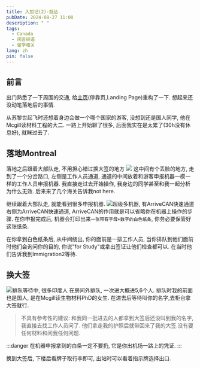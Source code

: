 ```yaml
---
title: 入加记(2)-抵达
pubDate: 2024-08-27 11:08
description: " "
tags:
  - Canada
  - 闲言碎语
  - 留学相关
lang: zh
pin: false
---
```

## 前言
出门熟悉了一下周围的交通, 给[主页](https://asyncx.top)(停靠页,Landing Page)重构了一下. 想起来还没动笔落地后的事情.

从苏黎世起飞时还想着身边会做一个哪个国家的游客, 没想到还是国人同学, 他在Mcgill读材料工程的大二. 一路上开始聊了很多, 后面我实在是太累了(30h没有休息好), 就眯过去了.
## 落地Montreal
落地之后跟着大部队走, 不用担心错过换大签的地方
![](https://r2.asyncx.top/2024/08/28/202408280054112.webp)
这中间有个丢脸的地方, 走到了一个分岔路口, 左侧是工作人员通道, 通道的中间放着和游客申报机器一模一样的工作人员申报机器. 我直接走过去开始操作, 我身边的同学甚至和我一起分析为什么无效. 后来来了几个海关告诉我not here.

继续跟着大部队走, 就能看到很多申报机器.
![超级多机器, 有ArriveCAN快速通道](https://r2.asyncx.top/2024/08/28/202408280057208.webp)
右侧为ArriveCAN快速通道, ArriveCAN的作用就是可以省略你在机器上操作的步骤. 在你申报完成后, 机器会打印出来`一张带有字母+数字的白色纸条`, 你务必要保管好这张纸条.

在你拿到白色纸条后, 从中间绕出, 你的面前是一排工作人员, 当你排队到他们面前时他们会询问你的目的, 你说"for Study"或拿出签证让他们检查都可以. 在当时他们告诉我到Immigration2等待.
## 换大签
![排队等待中, 很多印度人](https://r2.asyncx.top/2024/08/28/202408280110306.webp)
在房间外排队, 一次进大概进5,6个人. 排队时我的前面也是国人, 是在Mcgill读生物材料PhD的女生. 在进去后等待叫你的名字,去柜台拿大签就行.
> 不具有参考性的建议:
> 和我同一批进去的人都拿到大签后还没叫到我的名字, 我直接去找工作人员问了. 他们拿走我的护照后就带回来了我的大签.没有要任何材料和问我任何问题.

:::danger
在机器申报拿到的白条一定不要扔, 它是你出机场一路上的凭证.
:::

换到大签后, 下楼后看牌子取行李即可, 出站时可以看着指示牌选择出口.